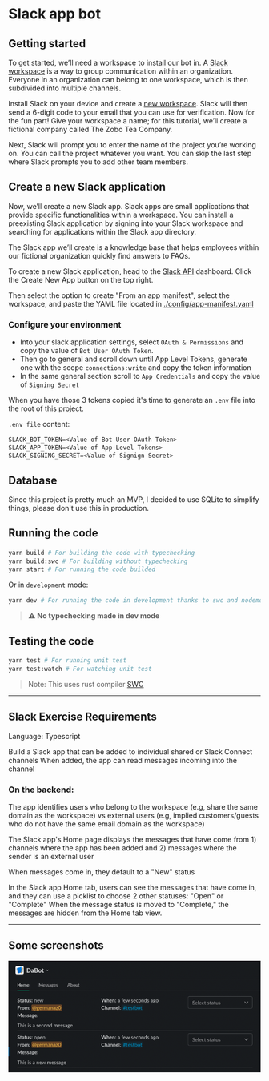# Slack app bot

## Getting started

To get started, we’ll need a workspace to install our bot in. A [Slack workspace](https://slack.com/intl/en-ng/help/articles/212675257-Join-a-Slack-workspace#:~:text=A%20Slack%20workspace%20is%20made,separate%20account%20for%20each%20one.) is a way to group communication within an organization. Everyone in an organization can belong to one workspace, which is then subdivided into multiple channels.

Install Slack on your device and create a [new workspace](https://slack.com/create#email). Slack will then send a 6-digit code to your email that you can use for verification. Now for the fun part! Give your workspace a name; for this tutorial, we’ll create a fictional company called The Zobo Tea Company.

Next, Slack will prompt you to enter the name of the project you’re working on. You can call the project whatever you want. You can skip the last step where Slack prompts you to add other team members.

## Create a new Slack application

Now, we’ll create a new Slack app. Slack apps are small applications that provide specific functionalities within a workspace. You can install a preexisting Slack application by signing into your Slack workspace and searching for applications within the Slack app directory.

The Slack app we’ll create is a knowledge base that helps employees within our fictional organization quickly find answers to FAQs.

To create a new Slack application, head to the [Slack API](https://api.slack.com/apps/) dashboard. Click the Create New App button on the top right.

Then select the option to create "From an app manifest", select the workspace, and paste the YAML file located in [./config/app-manifest.yaml](./config/app-manifest.yaml)

### Configure your environment

- Into your slack application settings, select `OAuth & Permissions` and copy the value of `Bot User OAuth Token`.
- Then go to general and scroll down until App Level Tokens, generate one with the scope `connections:write` and copy the token information
- In the same general section scroll to `App Credentials` and copy the value of `Signing Secret`

When you have those 3 tokens copied it's time to generate an `.env` file into the root of this project.

`.env file` content:

```
SLACK_BOT_TOKEN=<Value of Bot User OAuth Token>
SLACK_APP_TOKEN=<Value of App-Level Tokens>
SLACK_SIGNING_SECRET=<Value of Signign Secret>
```

## Database

Since this project is pretty much an MVP, I decided to use SQLite to simplify things, please don't use this in production.
## Running the code

```sh
yarn build # For building the code with typechecking
yarn build:swc # For building without typechecking
yarn start # For running the code builded
```

Or in `development` mode:

```sh
yarn dev # For running the code in development thanks to swc and nodemon
```

> **:warning: No typechecking made in dev mode**

## Testing the code

```sh
yarn test # For running unit test
yarn test:watch # For watching unit test
```

> Note: This uses rust compiler [SWC](https://swc.rs/)

----------------

## Slack Exercise Requirements

Language: Typescript

Build a Slack app that can be added to individual shared or Slack Connect channels
When added, the app can read messages incoming into the channel

### On the backend:

The app identifies users who belong to the workspace (e.g, share the same domain as the workspace) vs external users (e.g, implied customers/guests who do not have the same email domain as the workspace)

The Slack app's Home page displays the messages that have come from 
    1) channels where the app has been added and 
    2) messages where the sender is an external user

When messages come in, they default to a "New" status

In the Slack app Home tab, users can see the messages that have come in, and they can use a picklist to choose 2 other statuses: "Open" or "Complete"
When the message status is moved to "Complete," the messages are hidden from the Home tab view.

----------------

## Some screenshots

![App Home](screenshots/app-home-view.png?raw=true "App Home")